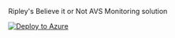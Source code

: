 Ripley's Believe it or Not AVS Monitoring solution

[![Deploy to Azure](https://aka.ms/deploytoazurebutton)](https://portal.azure.com/#blade/Microsoft_Azure_CreateUIDef/CustomDeploymentBlade/uri/https%3A%2F%2Fraw.githubusercontent.com%2Fjosefehse%2FAVSMon%2Frefs%2Fheads%2Fmaster%2Fsetup%2Favsmon.json/uiFormDefinitionUri/https%3A%2F%2Fraw.githubusercontent.com%2Fjosefehse%2FAVSMon%2Frefs%2Fheads%2Fmaster%2Fsetup%2FcustomUI%2Fsetup.json)

